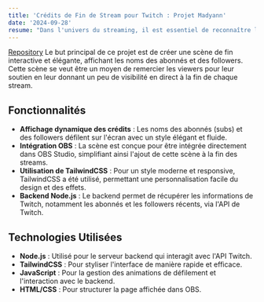 ```yaml
---
title: 'Crédits de Fin de Stream pour Twitch : Projet Madyann'
date: '2024-09-28'
resume: "Dans l'univers du streaming, il est essentiel de reconnaître les contributions de sa communauté. Pour cela, nous avons conçu une scène de fin personnalisée pour le stream Twitch de Madyann qui permet d'afficher les crédits des abonnés (subs) et des followers récents. Voir [le repos](https://github.com/Dawgyy/obs-end-credit) Voir [la preview](https://madyann.dawgy.org)"
---
```


[Repository](https://github.com/Dawgyy/obs-end-credit)
Le but principal de ce projet est de créer une scène de fin interactive et élégante, affichant les noms des abonnés et des followers. Cette scène se veut être un moyen de remercier les viewers pour leur soutien en leur donnant un peu de visibilité en direct à la fin de chaque stream.

## Fonctionnalités

- **Affichage dynamique des crédits** : Les noms des abonnés (subs) et des followers défilent sur l'écran avec un style élégant et fluide.
- **Intégration OBS** : La scène est conçue pour être intégrée directement dans OBS Studio, simplifiant ainsi l'ajout de cette scène à la fin des streams.
- **Utilisation de TailwindCSS** : Pour un style moderne et responsive, TailwindCSS a été utilisé, permettant une personnalisation facile du design et des effets.
- **Backend Node.js** : Le backend permet de récupérer les informations de Twitch, notamment les abonnés et les followers récents, via l'API de Twitch.

## Technologies Utilisées

- **Node.js** : Utilisé pour le serveur backend qui interagit avec l'API Twitch.
- **TailwindCSS** : Pour styliser l'interface de manière rapide et efficace.
- **JavaScript** : Pour la gestion des animations de défilement et l'interaction avec le backend.
- **HTML/CSS** : Pour structurer la page affichée dans OBS.
